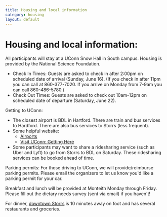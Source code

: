 ```yaml
---
title: Housing and local information
category: housing
layout: default
---
```


# Housing and local information: 

All participants will stay at a UConn Snow Hall in South campus. Housing is provided by the National Science Foundation.
* Check In Times: Guests are asked to check in after 2:00pm on scheduled date of arrival (Sunday, June 16). 
  (If you check in after 11pm you can call at 860-377-7020.
  If you arrive on Monday from 7-9am you can call 860-486-5780.)
* Check Out Times: Guests are asked to check out 10am-12pm on scheduled date of departure (Saturday, June 22).


Getting to UConn:
* The closest airport is BDL in Hartford. There are train and bus services to Hardford. There are also bus services to Storrs (less frequent). 
* Some helpful website: 
    * [Airports](https://transpo.uconn.edu/airports/)
    * [Visit UConn: Getting Here](https://partnerships.global.uconn.edu/visit-uconn-global/visit-uconn-getting-here/)
* Some participants may want to share a ridesharing service (such as Uber and Lyft) to go from Storrs to BDL on Saturday. These ridesharing services can be booked ahead of time.

Parking permits: For those driving to UConn, we will provide/reimburse parking permits. Please email the organizers to let us know you'd like a parking permit for your car.


Breakfast and lunch will be provided at Monteith Monday through Friday. Please fill out the dietary needs survey (sent via email) if you haven't!

For dinner, [downtown Storrs](https://www.downtownstorrs.org) is 10 minutes away on foot​ and has several restaurants and groceries. 
